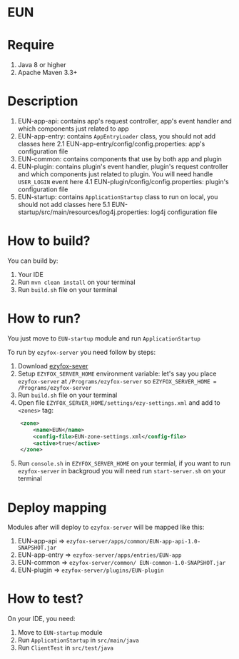 # EUN

# Require

1. Java 8 or higher
2. Apache Maven 3.3+

# Description
1. EUN-app-api: contains app's request controller, app's event handler and which components just related to app
2. EUN-app-entry: contains `AppEntryLoader` class, you should not add classes here
2.1 EUN-app-entry/config/config.properties: app's configuration file
3. EUN-common: contains components that use by both app and plugin
4. EUN-plugin: contains plugin's event handler, plugin's request controller and which components just related to plugin. You will need handle `USER_LOGIN` event here
4.1 EUN-plugin/config/config.properties: plugin's configuration file
5. EUN-startup: contains `ApplicationStartup` class to run on local, you should not add classes here
5.1 EUN-startup/src/main/resources/log4j.properties: log4j configuration file

# How to build?

You can build by:
1. Your IDE
2. Run `mvn clean install` on your terminal
3. Run `build.sh` file on your terminal

# How to run?


You just move to `EUN-startup` module and run `ApplicationStartup`


To run by `ezyfox-server` you need follow by steps:
1. Download [ezyfox-sever](https://resources.tvd12.com/)
2. Setup `EZYFOX_SERVER_HOME` environment variable: let's say you place `ezyfox-server` at `/Programs/ezyfox-server` so `EZYFOX_SERVER_HOME = /Programs/ezyfox-server`
3. Run `build.sh` file on your terminal
4. Open file `EZYFOX_SERVER_HOME/settings/ezy-settings.xml` and add to `<zones>` tag:
```xml
    <zone>
		<name>EUN</name>
		<config-file>EUN-zone-settings.xml</config-file>
		<active>true</active>
	</zone>
```
5. Run `console.sh` in `EZYFOX_SERVER_HOME` on your termial, if you want to run `ezyfox-server` in backgroud you will need run `start-server.sh` on your terminal

# Deploy mapping
Modules after will deploy to `ezyfox-server` will be mapped like this:
1. EUN-app-api => `ezyfox-server/apps/common/EUN-app-api-1.0-SNAPSHOT.jar`
2. EUN-app-entry => `ezyfox-server/apps/entries/EUN-app`
3. EUN-common => `ezyfox-server/common/ EUN-common-1.0-SNAPSHOT.jar`
4. EUN-plugin => `ezyfox-server/plugins/EUN-plugin`

# How to test?

On your IDE, you need:
1. Move to `EUN-startup` module 
2. Run `ApplicationStartup` in `src/main/java`
3. Run `ClientTest` in `src/test/java`